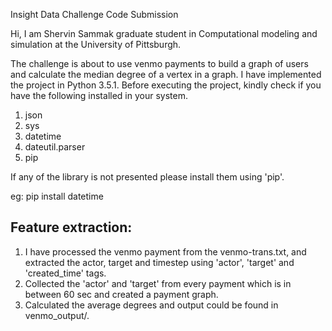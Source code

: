 Insight Data Challenge Code Submission

Hi, I am Shervin Sammak graduate student in Computational modeling and simulation at the University of Pittsburgh.

The challenge is about to use venmo payments to build a graph of users and calculate the median degree of a vertex in a graph. I have implemented the project in Python 3.5.1. Before executing the project, kindly check if you have the following installed in your system.

1. json
2. sys
3. datetime
4. dateutil.parser
5. pip

If any of the library is not presented please install them using 'pip'.

eg: pip install datetime

Feature extraction:
-----------------------
1. I have processed the venmo payment from the venmo-trans.txt, and extracted the actor, target and timestep using 'actor', 'target' and 'created_time' tags.
2. Collected the 'actor' and 'target' from every payment which is in between 60 sec and created a payment graph. 
3. Calculated the average degrees and output could be found in venmo_output/.
